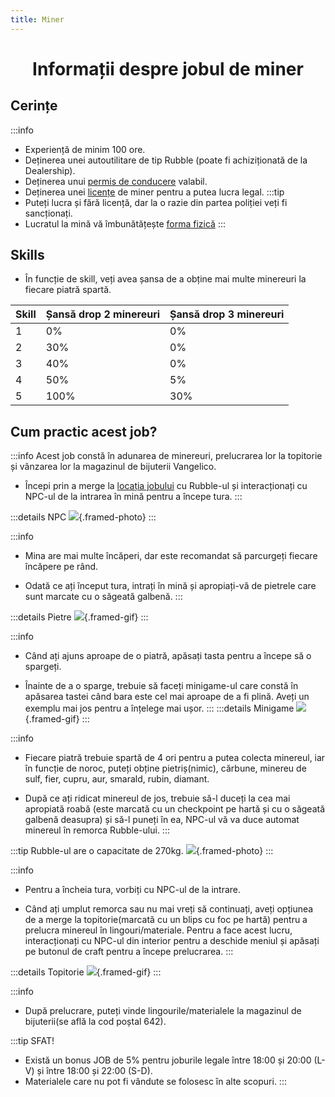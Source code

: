 ```yaml
---
title: Miner
---
```

<script setup> 
    import KeyIcon from '../.vitepress/components/KeyIcon.vue'
</script>

# <span class="title-font"><center>Informații despre jobul de miner</center></span>

## <span class="header-font">Cerințe</span>

:::info
- Experiență de minim 100 ore.
- Deținerea unei autoutilitare de tip Rubble (poate fi achiziționată de la Dealership).
- Deținerea unui [permis de conducere](/general/scoala) valabil.
- Deținerea unei [licențe](/general/licente) de miner pentru a putea lucra legal.
:::tip 
- Puteți lucra și fără licență, dar la o razie din partea poliției veți fi sancționați.
- Lucratul la mină vă îmbunătățește [forma fizică](/general/inventar.html#forma-fizica)
:::

## <span class="header-font">Skills</span>

- În funcție de skill, veți avea șansa de a obține mai multe minereuri la fiecare piatră spartă.

| Skill                | Șansă drop 2 minereuri   | Șansă drop 3 minereuri |
| -------------------  | -------------------      | ---------------        |
| 1                    | 0%                       | 0%                     |
| 2                    | 30%                      | 0%                     |
| 3                    | 40%                      | 0%                     |
| 4                    | 50%                      | 5%                     |
| 5                    | 100%                     | 30%                    |

## <span class="header-font">Cum practic acest job?</span>

:::info
Acest job constă în adunarea de minereuri, prelucrarea lor la topitorie și vânzarea lor la magazinul de bijuterii Vangelico.

- Începi prin a merge la [locația jobului](locatii) cu Rubble-ul și interacționați cu NPC-ul de la intrarea în mină pentru a începe tura.
:::

:::details NPC
![](https://i.imgur.com/tJd67Od.png){.framed-photo}
:::

:::info
- Mina are mai multe încăperi, dar este recomandat să parcurgeți fiecare încăpere pe rând.

- Odată ce ați început tura, intrați în mină și apropiați-vă de pietrele care sunt marcate cu o săgeată galbenă.
:::

:::details Pietre
![](https://i.imgur.com/61izlAt.gif){.framed-gif}
:::

:::info
- Când ați ajuns aproape de o piatră, apăsați tasta <KeyIcon keyType="e"/> pentru a începe să o spargeți.

- Înainte de a o sparge, trebuie să faceți minigame-ul care constă în apăsarea tastei <KeyIcon keyType="space"/> când bara este cel mai aproape de a fi plină. Aveți un exemplu mai jos pentru a înțelege mai ușor.
:::
:::details Minigame
![](https://i.imgur.com/NXzNwnF.gif){.framed-gif}
:::

:::info
- Fiecare piatră trebuie spartă de 4 ori pentru a putea colecta minereul, iar în funcție de noroc, puteți obține pietriș(nimic), cărbune, minereu de sulf, fier, cupru, aur, smarald, rubin, diamant.

- După ce ați ridicat minereul de jos, trebuie să-l duceți la cea mai apropiată roabă (este marcată cu un checkpoint pe hartă și cu o săgeată galbenă deasupra) și să-l puneți în ea, NPC-ul vă va duce automat minereul în remorca Rubble-ului.
:::

:::tip Rubble-ul are o capacitate de 270kg.
![](https://i.imgur.com/mcrqzzf.png){.framed-photo}
:::

:::info
- Pentru a încheia tura, vorbiți cu NPC-ul de la intrare.

- Când ați umplut remorca sau nu mai vreți să continuați, aveți opțiunea de a merge la topitorie(marcată cu un blips cu foc pe hartă) pentru a prelucra minereul în lingouri/materiale. Pentru a face acest lucru, interacționați cu NPC-ul din interior pentru a deschide meniul și apăsați pe butonul de craft pentru a începe prelucrarea.
:::

:::details Topitorie
![](https://i.imgur.com/u5LrOAT.gif){.framed-gif}
:::

:::info
- După prelucrare, puteți vinde lingourile/materialele la magazinul de bijuterii(se află la cod poștal 642).

:::tip SFAT!
- Există un bonus JOB de 5% pentru joburile legale între 18:00 și 20:00 (L-V) și între 18:00 și 22:00 (S-D).
- Materialele care nu pot fi vândute se folosesc în alte scopuri.
:::